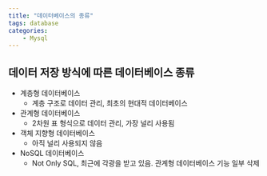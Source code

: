 ```yaml
---
title: "데이터베이스의 종류"
tags: database
categories: 
    - Mysql
---
```


## 데이터 저장 방식에 따른 데이터베이스 종류
- 계층형 데이터베이스
    - 계층 구조로 데이터 관리, 최초의 현대적 데이터베이스
- 관계형 데이터베이스
    - 2차원 표 형식으로 데이터 관리, 가장 널리 사용됨
- 객체 지향형 데이터베이스
    - 아직 널리 사용되지 않음
- NoSQL 데이터베이스
    - Not Only SQL, 최근에 각광을 받고 있음. 관계형 데이터베이스 기능 일부 삭제
